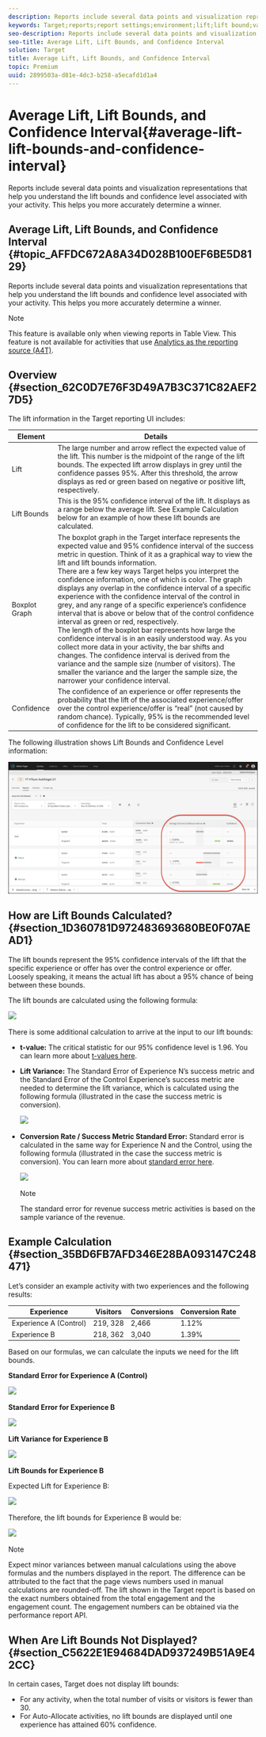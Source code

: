 ```yaml
---
description: Reports include several data points and visualization representations that help you understand the lift bounds and confidence level associated with your activity. This helps you more accurately determine a winner.
keywords: Target;reports;report settings;environment;lift;lift bound;variance;confidence;control
seo-description: Reports include several data points and visualization representations that help you understand the lift bounds and confidence level associated with your activity. This helps you more accurately determine a winner.
seo-title: Average Lift, Lift Bounds, and Confidence Interval
solution: Target
title: Average Lift, Lift Bounds, and Confidence Interval
topic: Premium
uuid: 2899503a-d81e-4dc3-b258-a5ecafd1d1a4
---
```


# Average Lift, Lift Bounds, and Confidence Interval{#average-lift-lift-bounds-and-confidence-interval}

Reports include several data points and visualization representations that help you understand the lift bounds and confidence level associated with your activity. This helps you more accurately determine a winner.

## Average Lift, Lift Bounds, and Confidence Interval {#topic_AFFDC672A8A34D028B100EF6BE5D8129}

Reports include several data points and visualization representations that help you understand the lift bounds and confidence level associated with your activity. This helps you more accurately determine a winner.

>[!NOTE]
>
>This feature is available only when viewing reports in Table View. This feature is not available for activities that use [Analytics as the reporting source (A4T)](../../c-integrating-target-with-mac/a4t/a4t.md#concept_7540C8C04259434AB6EE33B09F47A1DE).

## Overview {#section_62C0D7E76F3D49A7B3C371C82AEF27D5}

The lift information in the Target reporting UI includes:

| Element | Details |
|--- |--- |
|Lift|The large number and arrow reflect the expected value of the lift. This number is the midpoint of the range of the lift bounds. The expected lift arrow displays in grey until the confidence passes 95%. After this threshold, the arrow displays as red or green based on negative or positive lift, respectively.|
|Lift Bounds|This is the 95% confidence interval of the lift. It displays as a range below the average lift. See Example Calculation below for an example of how these lift bounds are calculated.|
|Boxplot Graph|The boxplot graph in the Target interface represents the expected value and 95% confidence interval of the success metric in question. Think of it as a graphical way to view the lift and lift bounds information.<br>There are a few key ways Target helps you interpret the confidence information, one of which is color. The graph displays any overlap in the confidence interval of a specific experience with the confidence interval of the control in grey, and any range of a specific experience’s confidence interval that is above or below that of the control confidence interval as green or red, respectively.<br>The length of the boxplot bar represents how large the confidence interval is in an easily understood way. As you collect more data in your activity, the bar shifts and changes. The confidence interval is derived from the variance and the sample size (number of visitors). The smaller the variance and the larger the sample size, the narrower your confidence interval.|
|Confidence|The confidence of an experience or offer represents the probability that the lift of the associated experience/offer over the control experience/offer is “real” (not caused by random chance). Typically, 95% is the recommended level of confidence for the lift to be considered significant.|

The following illustration shows Lift Bounds and Confidence Level information:

![Average Lift and Confidence Level report](/help/c-reports/c-report-settings/assets/lift-screenshot-new.png)

## How are Lift Bounds Calculated? {#section_1D360781D972483693680BE0F07AEAD1}

The lift bounds represent the 95% confidence intervals of the lift that the specific experience or offer has over the control experience or offer. Loosely speaking, it means the actual lift has about a 95% chance of being between these bounds.

The lift bounds are calculated using the following formula:

![](assets/lift_diagram.png)

There is some additional calculation to arrive at the input to our lift bounds:

* **t-value:** The critical statistic for our 95% confidence level is 1.96. You can learn more about [t-values here](https://en.wikipedia.org/wiki/T-statistic). 
* **Lift Variance:** The Standard Error of Experience N’s success metric and the Standard Error of the Control Experience’s success metric are needed to determine the lift variance, which is calculated using the following formula (illustrated in the case the success metric is conversion).

  ![](assets/lift_variance.png)

* **Conversion Rate / Success Metric Standard Error:** Standard error is calculated in the same way for Experience N and the Control, using the following formula (illustrated in the case the success metric is conversion). You can learn more about [standard error here](https://en.wikipedia.org/wiki/Standard_error).

  ![](assets/standard_error.png)

  >[!NOTE]
  >
  >The standard error for revenue success metric activities is based on the sample variance of the revenue.

## Example Calculation {#section_35BD6FB7AFD346E28BA093147C248471}

Let’s consider an example activity with two experiences and the following results:

| Experience | Visitors | Conversions | Conversion Rate |
|--- |--- |--- |--- |
|Experience A (Control)|219, 328|2,466|1.12%|
|Experience B|218, 362|3,040|1.39%|

Based on our formulas, we can calculate the inputs we need for the lift bounds.

**Standard Error for Experience A (Control)**

![](assets/standard_error_A.png)

**Standard Error for Experience B**

![](assets/standard_error_B.png)

**Lift Variance for Experience B**

![](assets/lift_variance_B.png)

**Lift Bounds for Experience B**

Expected Lift for Experience B:

![](assets/lift_bounds_B.png)

Therefore, the lift bounds for Experience B would be:

![](assets/lift_bounds_B2.png)

>[!NOTE]
>
>Expect minor variances between manual calculations using the above formulas and the numbers displayed in the report. The difference can be attributed to the fact that the page views numbers used in manual calculations are rounded-off. The lift shown in the Target report is based on the exact numbers obtained from the total engagement and the engagement count. The engagement numbers can be obtained via the performance report API.

## When Are Lift Bounds Not Displayed? {#section_C5622E1E94684DAD937249B51A9E42CC}

In certain cases, Target does not display lift bounds:

* For any activity, when the total number of visits or visitors is fewer than 30. 
* For Auto-Allocate activities, no lift bounds are displayed until one experience has attained 60% confidence.

